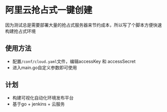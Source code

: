 # 阿里云抢占式一键创建

因为测试总是需要部署大量的抢占式服务器来节约成本，所以写了个脚本方便快速构建抢占式环境

## 使用方法
- 配置```/conf/cloud.yaml```文件，编辑accessKey 和 accessSecret
- 进入main.go自定义参数即可使用

## 计划
- 构建可视化自动化环境发布平台
- 基于go + jenkins + 云服务
